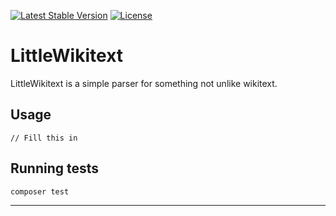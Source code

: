 [![Latest Stable Version]](https://packagist.org/packages/wikimedia/little-wiki-text) [![License]](https://packagist.org/packages/wikimedia/little-wiki-text)

LittleWikitext
=====================

LittleWikitext is a simple parser for something not unlike wikitext.


Usage
-----

    // Fill this in


Running tests
-------------

    composer test




---
[Latest Stable Version]: https://poser.pugx.org/wikimedia/little-wikitext/v/stable.svg
[License]: https://poser.pugx.org/wikimedia/little-wikitext/license.svg

